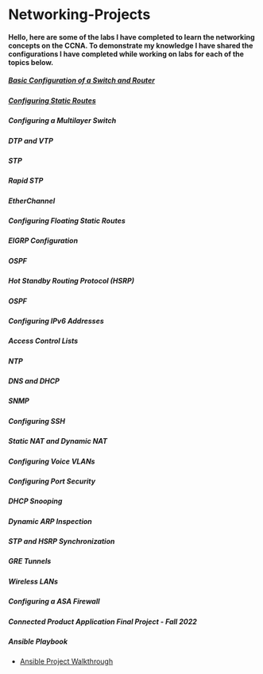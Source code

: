 # Networking-Projects
#### Hello, here are some of the labs I have completed to learn the networking concepts on the CCNA. To demonstrate my knowledge I have shared the configurations I have completed while working on labs for each of the topics below.
 

##### [Basic Configuration of a Switch and Router](https://github.com/sammiet03/Networking-Projects/blob/main/Basic%20Configuration%20of%20a%20Switch%20and%20Router/Basic%20Configuration%20of%20a%20Switch%20and%20Router.md)


##### [Configuring Static Routes](https://github.com/sammiet03/Networking-Projects/blob/main/Configuring%20Static%20Routes/Configuring%20Static%20Routes.md)


##### Configuring a Multilayer Switch


##### DTP and VTP


##### STP


##### Rapid STP



##### EtherChannel 


##### Configuring Floating Static Routes


##### EIGRP Configuration 


##### OSPF 

##### Hot Standby Routing Protocol (HSRP)

##### OSPF 

##### Configuring IPv6 Addresses 

##### Access Control Lists 

##### NTP


##### DNS and DHCP

##### SNMP

##### Configuring SSH

##### Static NAT and Dynamic NAT


##### Configuring Voice VLANs 

##### Configuring Port Security 

##### DHCP Snooping 

##### Dynamic ARP Inspection 

##### STP and HSRP Synchronization 


##### GRE Tunnels 

##### Wireless LANs

##### Configuring a ASA Firewall 

##### Connected Product Application Final Project - Fall 2022 


##### Ansible Playbook 
- [Ansible Project Walkthrough](https://github.com/sammiet03/Networking-Projects/blob/main/Ansible/Ansible%20Playbook.md)

